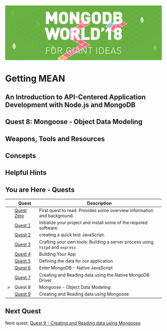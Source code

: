 ![MongoDB](../images/header.png "MongoDB")
# Getting MEAN
## An Introduction to API-Centered Application Development with Node.js and MongoDB
## Quest 8: Mongoose - Object Data Modeling


## Weapons, Tools and Resources

## Concepts

## Helpful Hints

## You are Here - Quests
|  | Quest | Description |
|--|-------|-------------|
|  |[Quest Zero](./quest0.md) | First quest to read.  Provides some overview information and background. |
|  |[Quest 1](./quest1.md) | Initialize your project and install some of the required software. |
|  |[Quest 2 ](./quest2.md) | creating a quick test JavaScript. |
|  |[Quest 3 ](./quest3.md) | Crafting your own tools: Building a server process using `httpd` and `express` |
|  |[Quest 4 ](./quest4.md) | Building Your App |
|  |[Quest 5](./quest5.md) | Defining the data for our application |
|  |[Quest 6](./quest6.md) | Enter MongoDB - Native JavaScript  |
|  |[Quest 7](./quest7.md) | Creating and Reading data using the Native MongoDB Driver |
| > | Quest 8 | Mongoose - Object Data Modeling |
| | [Quest 9](./quest9.md) | Creating and Reading data using Mongoose  |

## Next Quest

Next quest: [Quest 9 - Creating and Reading data using Mongoose](./quest9.md) 
